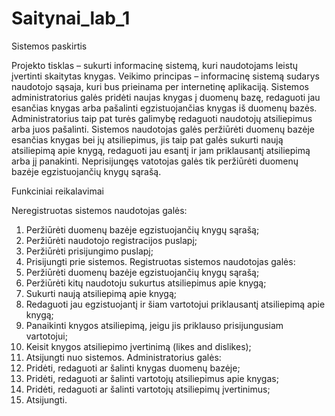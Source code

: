 # Saitynai_lab_1

Sistemos paskirtis

Projekto tisklas – sukurti informacinę sistemą, kuri naudotojams leistų įvertinti skaitytas knygas.
Veikimo principas – informacinę sistemą sudarys naudotojo sąsaja, kuri bus prieinama per internetinę aplikaciją.
Sistemos administratorius galės pridėti naujas knygas į duomenų bazę, redaguoti jau esančias knygas arba pašalinti egzistuojančias knygas iš duomenų bazės. Administratorius taip pat turės galimybę redaguoti naudotojų atsiliepimus arba juos pašalinti. Sistemos naudotojas galės peržiūrėti duomenų bazėje esančias knygas bei jų atsiliepimus, jis taip pat galės sukurti naują atsiliepimą apie knygą, redaguoti jau esantį ir jam priklausantį atsiliepimą arba jį panakinti. Neprisijungęs vatotojas galės tik peržiūrėti duomenų bazėje egzistuojančių knygų sąrašą.

Funkciniai reikalavimai

Neregistruotas sistemos naudotojas galės:
1.	Peržiūrėti duomenų bazėje egzistuojančių knygų sąrašą;
2.	Peržiūrėti naudotojo registracijos puslapį;
3.	Peržiūrėti prisijungimo puslapį;
4.	Prisijungti prie sistemos.
Registruotas sistemos naudotojas galės:
1.	Peržiūrėti duomenų bazėje egzistuojančių knygų sąrašą;
2.	Peržiūrėti kitų naudotoju sukurtus atsiliepimus apie knygą;
3.	Sukurti naują atsiliepimą apie knygą;
4.	Redaguoti jau egzistuojantį ir šiam vartotojui priklausantį atsiliepimą apie knygą;
5.	Panaikinti knygos atsiliepimą, jeigu jis priklauso prisijungusiam vartotojui;
6.	Keisit knygos atsiliepimo įvertinimą (likes and dislikes);
7.	Atsijungti nuo sistemos.
Administratorius galės:
1.	Pridėti, redaguoti ar šalinti knygas duomenų bazėje;
2.	Pridėti, redaguoti ar šalinti vartotojų atsiliepimus apie knygas;
3.	Pridėti, redaguoti ar šalinti vartotojų atsiliepimų įvertinimus;
4.	Atsijungti.
